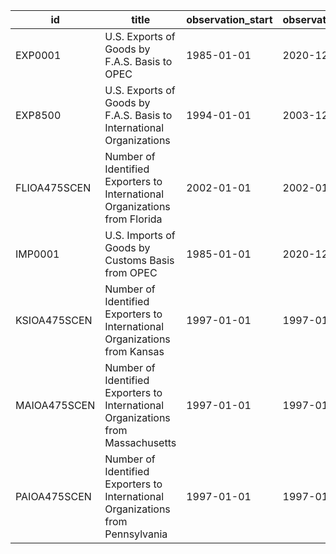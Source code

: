 | id           | title                                                                            | observation_start   | observation_end   |
|--------------|----------------------------------------------------------------------------------|---------------------|-------------------|
| EXP0001      | U.S. Exports of Goods by F.A.S. Basis to OPEC                                    | 1985-01-01          | 2020-12-01        |
| EXP8500      | U.S. Exports of Goods by F.A.S. Basis to International Organizations             | 1994-01-01          | 2003-12-01        |
| FLIOA475SCEN | Number of Identified Exporters to International Organizations from Florida       | 2002-01-01          | 2002-01-01        |
| IMP0001      | U.S. Imports of Goods by Customs Basis from OPEC                                 | 1985-01-01          | 2020-12-01        |
| KSIOA475SCEN | Number of Identified Exporters to International Organizations from Kansas        | 1997-01-01          | 1997-01-01        |
| MAIOA475SCEN | Number of Identified Exporters to International Organizations from Massachusetts | 1997-01-01          | 1997-01-01        |
| PAIOA475SCEN | Number of Identified Exporters to International Organizations from Pennsylvania  | 1997-01-01          | 1997-01-01        |